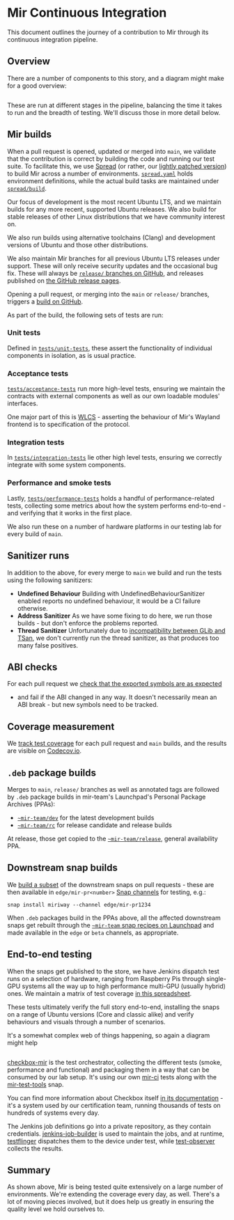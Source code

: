 # Mir Continuous Integration

This document outlines the journey of a contribution to Mir through its continuous integration
pipeline.

## Overview

There are a number of components to this story, and a diagram might make for a good overview:

```{mermaid} continuous-integration.mmd
```

These are run at different stages in the pipeline, balancing the time it takes to run and the
breadth of testing. We'll discuss those in more detail below.

## Mir builds

When a pull request is opened, updated or merged into `main`, we validate that the contribution
is correct by building the code and running our test suite. To facilitate this, we use
[Spread](https://github.com/canonical/spread) (or rather, our
[lightly patched version](https://snapcraft.io/spread-mir-ci)) to build Mir across a number of
environments. [`spread.yaml`](https://github.com/canonical/mir/blob/main/spread.yaml) holds
environment definitions, while the actual build tasks are maintained under
[`spread/build`](https://github.com/canonical/mir/tree/main/spread/build).

Our focus of development is the most recent Ubuntu LTS, and we maintain builds for any more recent,
supported Ubuntu releases. We also build for stable releases of other Linux distributions that
we have community interest on.

We also run builds using alternative toolchains (Clang) and development versions of Ubuntu and
those other distributions.

We also maintain Mir branches for all previous Ubuntu LTS releases under support. These will only
receive security updates and the occasional bug fix. These will always be
[`release/` branches on GitHub](https://github.com/canonical/mir/branches/all?query=release%2F),
and releases published on [the GitHub release pages](https://github.com/canonical/mir/releases).

Opening a pull request, or merging into the `main` or `release/` branches, triggers a
[build on GitHub](https://github.com/canonical/mir/actions/workflows/spread.yml).

As part of the build, the following sets of tests are run:

### Unit tests

Defined in [`tests/unit-tests`](https://github.com/canonical/mir/tree/main/tests/unit-tests),
these assert the functionality of individual components in isolation, as is usual practice.

### Acceptance tests

[`tests/acceptance-tests`](https://github.com/canonical/mir/tree/main/tests/acceptance-tests)
run more high-level tests, ensuring we maintain the contracts with external components as well as
our own loadable modules' interfaces.

One major part of this is [WLCS](https://github.com/canonical/wlcs) - asserting the behaviour
of Mir's Wayland frontend is to specification of the protocol.

### Integration tests

In [`tests/integration-tests`](https://github.com/canonical/mir/tree/main/tests/integration-tests)
lie other high level tests, ensuring we correctly integrate with some system components.

### Performance and smoke tests

Lastly, [`tests/performance-tests`](https://github.com/canonical/mir/tree/main/tests/performance-tests)
holds a handful of performance-related tests, collecting some metrics about how the system
performs end-to-end - and verifying that it works in the first place.

We also run these on a number of hardware platforms in our testing lab for every build of `main`.

## Sanitizer runs

In addition to the above, for every merge to `main` we build and run the tests using the following
sanitizers:

- **Undefined Behaviour**
  Building with UndefinedBehaviourSanitizer enabled reports no undefined behaviour, it would be a
  CI failure otherwise.
- **Address Sanitizer**
  As we have some fixing to do here, we run those builds - but don't enforce the problems reported.
- **Thread Sanitizer**
  Unfortunately due to
  [incompatibility between GLib and TSan](https://github.com/google/sanitizers/issues/490), we
  don't currently run the thread sanitizer, as that produces too many false positives.

## ABI checks

For each pull request we
[check that the exported symbols are as expected](https://github.com/canonical/mir/actions/workflows/symbols-check.yml)
- and fail if the ABI changed in any way. It doesn't necessarily mean an ABI break - but new symbols
need to be tracked.

## Coverage measurement

We [track test coverage](https://github.com/canonical/mir/actions/workflows/coverage.yml) for each pull
request and `main` builds, and the results are visible on
[Codecov.io](https://app.codecov.io/gh/canonical/mir).

## `.deb` package builds

Merges to `main`, `release/` branches as well as annotated tags are followed by `.deb` package
builds in mir-team's Launchpad's Personal Package Archives (PPAs):
- [`~mir-team/dev`](https://launchpad.net/~mir-team/+archive/ubuntu/dev) for the latest development
  builds
- [`~mir-team/rc`](https://launchpad.net/~mir-team/+archive/ubuntu/rc) for release candidate and
  release builds

At release, those get copied to the
[`~mir-team/release`](https://launchpad.net/~mir-team/+archive/ubuntu/release), general availability
PPA.

## Downstream snap builds

We [build a subset](https://github.com/canonical/mir/actions/workflows/snap.yml) of the downstream
snaps on pull requests - these are then available in `edge/mir-pr<number>`
[Snap channels](https://snapcraft.io/docs/channels) for testing, e.g.:

```shell
snap install miriway --channel edge/mir-pr1234
```

When `.deb` packages build in the PPAs above, all the affected downstream snaps get rebuilt through
the [`~mir-team` snap recipes on Launchpad](https://launchpad.net/~mir-team/+snaps) and made
available in the `edge` or `beta` channels, as appropriate.

## End-to-end testing

When the snaps get published to the store, we have Jenkins dispatch test runs on a selection of
hardware, ranging from Raspberry Pis through single-GPU systems all the way up to high performance
multi-GPU (usually hybrid) ones. We maintain a matrix of test coverage
[in this spreadsheet](https://docs.google.com/spreadsheets/d/1kUbTSt4zWVpTtgZNJvvxCdugsRUv6C5PK9Xw5dxppCc/edit#gid=893560997).

These tests ultimately verify the full story end-to-end, installing the snaps on a range of
Ubuntu versions (Core and classic alike) and verify behaviours and visuals through a number of
scenarios.

It's a somewhat complex web of things happening, so again a diagram might help

```{mermaid} end-to-end-testing.mmd
```

[checkbox-mir](https://github.com/canonical/checkbox-mir/) is the test orchestrator, collecting
the different tests (smoke, performance and functional) and packaging them in a way that can be
consumed by our lab setup. It's using our own [mir-ci](https://github.com/canonical/mir-ci) tests
along with the [mir-test-tools](https://github.com/canonical/mir-test-tools) snap.

You can find more information about Checkbox itself
[in its documentation](https://github.com/canonical/checkbox) - it's a system used by our
certification team, running thousands of tests on hundreds of systems every day.

The Jenkins job definitions go into a private repository, as they contain credentials.
[jenkins-job-builder](https://pypi.org/project/jenkins-job-builder/) is used to maintain the jobs,
and at runtime, [testflinger](https://github.com/canonical/testflinger) dispatches them to the
device under test, while [test-observer](https://github.com/canonical/test_observer) collects the
results.

## Summary

As shown above, Mir is being tested quite extensively on a large number of environments. We're
extending the coverage every day, as well. There's a lot of moving pieces involved, but it does
help us greatly in ensuring the quality level we hold ourselves to.

